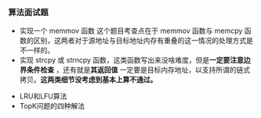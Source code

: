 ### 算法面试题

- 实现一个 memmov 函数 这个题目考查点在于 memmov 函数与 memcpy 函数的区别，这两者对于源地址与目标地址内存有重叠的这一情况的处理方式是不一样的。
- 实现 strcpy 或 strncpy 函数，这类函数写出来没啥难度，但是**一定要注意边界条件检查** ，还有就是**其返回值** 一定要是目标内存地址，以支持所谓的链式拷贝。**这两类细节没考虑到基本上算不通过。**

* LRU和LFU算法
* TopK问题的四种解法